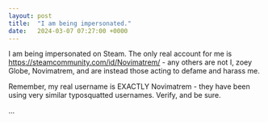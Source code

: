```yaml
---
layout: post
title:  "I am being impersonated."
date:   2024-03-07 07:27:00 +0000
---
```


I am being impersonated on Steam. The only real account for me is <a href="https://steamcommunity.com/id/Novimatrem/">https://steamcommunity.com/id/Novimatrem/</a> - any others are not I, zoey Globe, Novimatrem, and are instead those acting to defame and harass me.

Remember, my real username is EXACTLY Novimatrem - they have been using very similar typosquatted usernames. Verify, and be sure.

...

